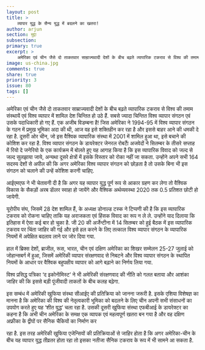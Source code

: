 ```yaml
---
layout: post
title: >
    व्यापार युद्ध के सैन्य युद्ध में बदलने का खतरा!
author: arjun
section: मुद्दा
subsection:
primary: true
excerpt: >
    अमेरिका एवं चीन जैसे दो ताकतवार साम्राज्यवादी देशों के बीच बढ़ते व्यापारिक टकराव से विश्व की तमाम संस्थायें एवं विश्व व्यापार में शामिल देश चिन्तित हो उठे हैं. सबसे ज्यादा चिन्तित विश्व व्यापार संगठन एवं उसके पदाधिकारी हो गए हैं. एक अजीब विडम्बना है!
image: us-china.jpg
comments: true
share: true
priority: 3
issue: 80
tags: []
---
```


अमेरिका एवं चीन जैसे दो ताकतवार साम्राज्यवादी देशों के बीच बढ़ते व्यापारिक टकराव से विश्व की तमाम संस्थायें एवं विश्व व्यापार में शामिल देश चिन्तित हो उठे हैं. सबसे ज्यादा चिन्तित विश्व व्यापार संगठन एवं उसके पदाधिकारी हो गए हैं. एक अजीब विडम्बना है! जिस अमेरिका ने 1994-95 में विश्व व्यापार संगठन के गठन में प्रमुख भूमिका अदा की थी, आज वह इसे शक्तिहीन कर रहा है और इससे बाहर आने की धमकी दे रहा है. दूसरी ओर चीन, जो इस वैश्विक व्यापारिक संस्था में 2001 में शामिल हुआ था, इसे बचाने की कोशिश कर रहा है. विश्व व्यापार संगठन के डायरेक्टर जेनरल रोबर्टाे अजवेदों ने सितम्बर के तीसरे सप्ताह में रियो दे जनेरियो के एक कार्यक्रम में बोलते हुए यह आगाह किया है कि इस व्यापारिक विवाद को जल्द से जल्द सुलझाया जाये, अन्यथा दूसरे क्षेत्रों में इसके विस्तार को रोका नहीं जा सकता. उन्होंने अपने सभी 164 सदस्य देशों से अपील की कि अगर अमेरिका विश्व व्यापार संगठन को छोड़ता है तो उसके बिना भी इस संगठन को चलाने की उन्हें कोशिश करनी चाहिए.

आईएमएफ ने भी चेतावनी दी है कि अगर यह व्यापार युद्ध पूर्ण रूप से आकार ग्रहण कर लेगा तो वैश्विक विकास के सैकड़ों अरब डाॅलर स्वाहा हो जायेंगे और वैश्विक अर्थव्यवस्था 2020 तक 0.5 प्रतिशत छोटी हो जायेगी.

यूरोपीय संघ, जिसमें 28 देश शामिल हैं, के अध्यक्ष डोनाल्ड टस्क ने टिप्पणी की है कि इस व्यापारिक टकराव को रोकना चाहिए ताकि यह अराजकता एवं हिंसक विवाद का रूप न ले ले. उन्होंने याद दिलाया कि इतिहास में ऐसा कई बार हो चुका है. जी 20 की अर्जेन्टीना में 14 सितम्बर को हुई बैठक में इस व्यापारिक टकराव पर चिंता जाहिर की गई और इसे हल करने के लिए तत्काल विश्व व्यापार संगठन के व्यापारिक नियमों में अपेक्षित बदलाव लाने पर जोर दिया गया.

हाल में ब्रिक्स देशों, ब्राजील, रूस, भारत, चीन एवं दक्षिण अमेरिका का शिखर सम्मेलन 25-27 जुलाई को जोहान्सबर्ग में हुआ, जिसमें अमेरिकी व्यापार संरक्षणवाद से निबटने और विश्व व्यापार संगठन के स्थापित नियमों के आधार पर वैश्विक बहुपक्षीय व्यापार को आगे बढ़ाने का निर्णय लिया गया.

विश्व प्रसिद्ध पत्रिका ‘द इकोनाॅमिस्ट’ ने भी अमेरिकी संरक्षणवाद की नीति को गलत बताया और आशंका जाहिर की कि इससे बड़ी पूंजीवादी ताकतों के बीच कलह बढ़ेगा.

इस सम्बंध में अमेरिकी खुफिया संस्था सीआईए की प्रतिक्रिया को जानना जरूरी है. इसके एशिया विशेषज्ञ का मानना है कि अमेरिका की विश्व की नेतृत्वकारी भूमिका को बदलने के लिए चीन अपनी सभी संसाधनों का उपयोग करते हुए यह ‘शीत युद्ध’ चला रहा है. उसकी दूसरी खुफिया संस्था एफबीआई के डायरेक्टर का कहना है कि अभी चीन अमेरिका के समक्ष एक व्यापक एवं महत्वपूर्ण खतरा बन गया है और वह दक्षिण अफ्रीका के द्वीपों पर सैनिक चैकियों का निर्माण कर

रहा है. इस तरह अमेरिकी खुफिया एजेन्सियों की प्रतिक्रियाओं से जाहिर होता है कि अगर अमेरिका-चीन के बीच यह व्यापार युद्ध तीव्रतर होता रहा तो इसका नतीजा सैनिक टकराव के रूप में भी सामने आ सकता है.